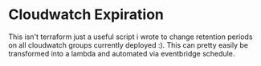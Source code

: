 # Cloudwatch Expiration
This isn't terraform just a useful script i wrote to change retention periods on all cloudwatch groups currently deployed :). This can pretty easily be transformed into a lambda and automated via eventbridge schedule.